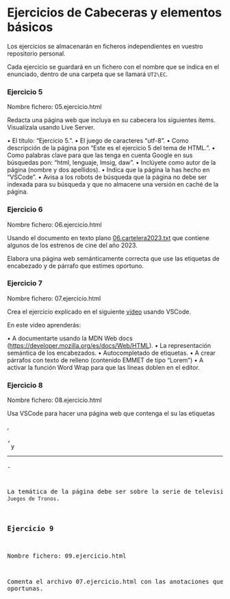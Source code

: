 # Ejercicios de Cabeceras y elementos básicos

Los ejercicios se almacenarán en ficheros independientes en vuestro repositorio personal.

Cada ejercicio se guardará en un fichero con el nombre que se indica en el enunciado, dentro de una carpeta que se llamará `UT2\EC`.

### Ejercicio 5

Nombre fichero: 05.ejercicio.html

Redacta una página web que incluya en su cabecera los siguientes ítems. Visualízala usando Live Server.

• El título: “Ejercicio 5.”.
• El juego de caracteres “utf-8”.
• Como descripción de la página pon “Este es el ejercicio 5 del tema de HTML.”.
• Como palabras clave para que las tenga en cuenta Google en sus búsquedas pon: “html, lenguaje, lmsig, daw”.
• Inclúyete como autor de la página (nombre y dos apellidos).
• Indica que la página la has hecho en “VSCode”.
• Avisa a los robots de búsqueda que la página no debe ser indexada para su búsqueda y que no almacene una versión en caché de la página.


### Ejercicio 6

Nombre fichero: 06.ejercicio.html

Usando el documento en texto plano [06.cartelera2023.txt](res/assets/06.estrenos2023.txt) que contiene algunos de los estrenos de cine del año 2023.

Elabora una página web semánticamente correcta que use las etiquetas de encabezado y de párrafo que estimes oportuno. 


### Ejercicio 7

Nombre fichero: 07.ejercicio.html

Crea el ejercicio explicado en el siguiente [vídeo](https://youtu.be/a9iwELfRlqc?si=IAXWIDyAGzefo98G) usando VSCode.

En este video aprenderás:

• A documentarte usando la MDN Web docs (https://developer.mozilla.org/es/docs/Web/HTML). 
• La representación semántica de los encabezados.
• Autocompletado de etiquetas.
• A crear párrafos con texto de relleno (contenido EMMET de tipo “Lorem”)
• A activar la función Word Wrap para que las líneas doblen en el editor.


### Ejercicio 8

Nombre fichero: 08.ejercicio.html

Usa VSCode para hacer una página web que contenga el su <body> las etiquetas <p>, <pre>, <br> y <hr>. 

La temática de la página debe ser sobre la serie de televisión de `Juegos de Tronos`.


### Ejercicio 9

Nombre fichero: 09.ejercicio.html


Comenta el archivo 07.ejercicio.html con las anotaciones que estimes oportunas.
